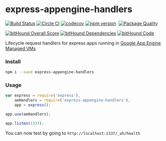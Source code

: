 # express-appengine-handlers

[![Build Status](https://travis-ci.org/homezen/express-appengine-handlers.svg?branch=master)](https://travis-ci.org/homezen/express-appengine-handlers)
[![Circle CI](https://circleci.com/gh/homezen/express-appengine-handlers.svg?style=shield)](https://circleci.com/gh/homezen/express-appengine-handlers)
[![codecov](https://codecov.io/gh/homezen/express-appengine-handlers/branch/master/graph/badge.svg)](https://codecov.io/gh/homezen/express-appengine-handlers)
[![npm version](https://badge.fury.io/js/express-appengine-handlers.svg)](http://badge.fury.io/js/express-appengine-handlers)
 [![Package Quality](http://npm.packagequality.com/shield/express-appengine-handlers.svg)](http://packagequality.com/#?package=express-appengine-handlers)

[![bitHound Overall Score](https://www.bithound.io/github/homezen/express-appengine-handlers/badges/score.svg)](https://www.bithound.io/github/homezen/express-appengine-handlers)
[![bitHound Dependencies](https://www.bithound.io/github/homezen/express-appengine-handlers/badges/dependencies.svg)](https://www.bithound.io/github/homezen/express-appengine-handlers/master/dependencies/npm)
[![bitHound Code](https://www.bithound.io/github/homezen/express-appengine-handlers/badges/code.svg)](https://www.bithound.io/github/homezen/express-appengine-handlers)


Lifecycle request handlers for express apps running in [Google App Engine Managed VMs](https://cloud.google.com/appengine/docs/managed-vms/)

### Install

```bash
npm i --save express-appengine-handlers
```

### Usage

```js
var express = require('express'),
    aeHandlers = require('express-appengine-handlers'),
    app = express();

app.use(aeHandlers);

app.listen(1337);
```

You can now test by going to `http://localhost:1337/_ah/health`
